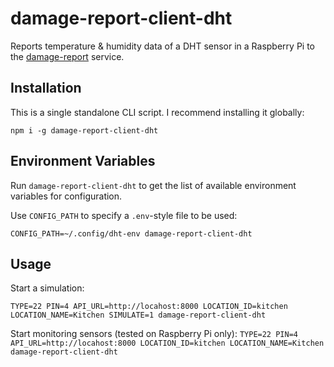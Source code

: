 # damage-report-client-dht
Reports temperature &amp; humidity data of a DHT sensor in a Raspberry Pi to the
[damage-report](https://github.com/Rekhyt/damage-report) service.

## Installation
This is a single standalone CLI script. I recommend installing it globally:

`npm i -g damage-report-client-dht`

## Environment Variables
Run `damage-report-client-dht` to get the list of available environment variables for configuration.

Use `CONFIG_PATH` to specify a `.env`-style file to be used:

`CONFIG_PATH=~/.config/dht-env damage-report-client-dht`

## Usage
Start a simulation:

`TYPE=22 PIN=4 API_URL=http://locahost:8000 LOCATION_ID=kitchen LOCATION_NAME=Kitchen SIMULATE=1 damage-report-client-dht`

Start monitoring sensors (tested on Raspberry Pi only):
`TYPE=22 PIN=4 API_URL=http://locahost:8000 LOCATION_ID=kitchen LOCATION_NAME=Kitchen damage-report-client-dht`